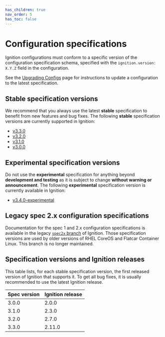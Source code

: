 ```yaml
---
has_children: true
nav_order: 5
has_toc: false
---
```


# Configuration specifications

Ignition configurations must conform to a specific version of the configuration
specification schema, specified with the `ignition.version: X.Y.Z` field in the
configuration.

See the [Upgrading Configs](migrating-configs.md) page for instructions to
update a configuration to the latest specification.

## Stable specification versions

We recommend that you always use the latest **stable** specification to benefit
from new features and bug fixes. The following **stable** specification
versions are currently supported in Ignition:

- [v3.3.0](configuration-v3_3.md)
- [v3.2.0](configuration-v3_2.md)
- [v3.1.0](configuration-v3_1.md)
- [v3.0.0](configuration-v3_0.md)

## Experimental specification versions

Do not use the **experimental** specification for anything beyond **development
and testing** as it is subject to change **without warning or announcement**.
The following **experimental** specification version is currently available in
Ignition:

- [v3.4.0-experimental](configuration-v3_4_experimental.md)

## Legacy spec 2.x configuration specifications

Documentation for the spec 1 and 2.x configuration specifications is available
in the legacy [`spec2x` branch](https://github.com/coreos/ignition/tree/spec2x/doc)
of Ignition. Those specification versions are used by older versions of RHEL
CoreOS and Flatcar Container Linux. This branch is no longer maintained.

## Specification versions and Ignition releases

This table lists, for each stable specification version, the first released
version of Ignition that supports it. To get all bug fixes, it is usually
recommended to use the latest Ignition release.

| Spec version | Ignition release |
|--------------|------------------|
| 3.0.0        | 2.0.0            |
| 3.1.0        | 2.3.0            |
| 3.2.0        | 2.7.0            |
| 3.3.0        | 2.11.0           |
